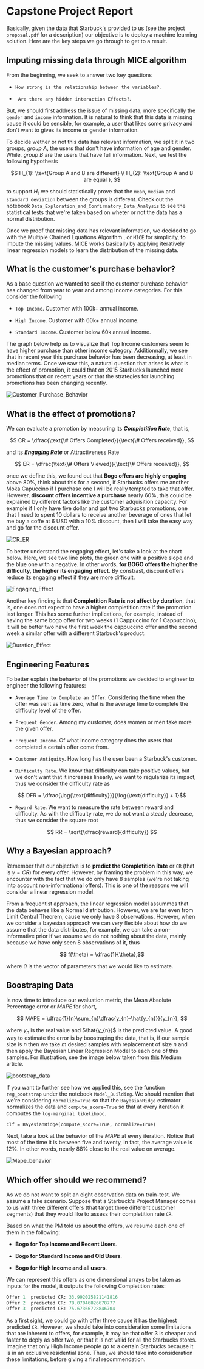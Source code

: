 # Capstone Project Report 

Basically, given the data that Starbuck's provided to us (see the project `proposal.pdf` for a description) our objective is to deploy a machine learning solution. Here are the key steps we go through to get to a result. 

## Imputing missing data through MICE algorithm 

From the beginning, we seek to answer two key questions

* `How strong is the relationship between the variables?`. 

* ` Are there any hidden interaction Effects?`. 

But, we should first address the issue of missing data, more specifically the `gender` and `income` information. It is natural to think that this data is missing cause it could be sensible, for example, a user that likes some privacy and don't want to gives its income or gender information. 

To decide wether or not this data has relevant information, we split it in two groups, _group A_, the users that don't have information of age and gender. While, _group B_ are the users that have full information. Next, we test the following hypothesis 

$$ H_{1}: \text{Group A and B are different} \\ 
   H_{2}: \text{Group A and B are equal }, $$

to support $H_{1}$ we should statistically prove that the `mean`, `median` and `standard deviation` between the groups is different. Check out the notebook `Data_Exploration_and_Confirmatory_Data_Analysis` to see the statistical tests that we're taken based on wheter or not the data has a normal distribution. 

Once we proof that missing data has relevant information, we decided to go with the Multiple Chained Equations Algorithm , or `MICE` for simplicity, to impute the missing values. MICE works basically by applying iteratively linear regression models to learn the distribution of the missing data. 

## What is the customer's purchase behavior? 

As a base question we wanted to see if the customer purchase behavior has changed from year to year and among income categories. For this consider the following 

* `Top Income`. Customer with 100k+ annual income. 

* `High Income`. Customer with 60k+ annual income. 

* `Standard Income`. Customer below 60k annual income. 

The graph below help us to visualize that Top Income customers seem to have higher purchase than other income category. Additionnally, we see that in recent year this purchase behavior has been decreasing, at least in median terms. Once we saw this, a natural question that arises is what is the effect of promotion, it could that on 2015 Starbucks launched more promotions that on recent years or that the strategies for launching promotions has been changing recently. 

![Customer_Purchase_Behavior](figs/Customer_Purchase_Behavior.png)

## What is the effect of promotions? 

We can evaluate a promotion by measuring its ***Completition Rate***, that is, 

$$ CR = \dfrac{\text{\# Offers Completed}}{\text{\# Offers received}}, $$

and its ***Engaging Rate*** or Attractiveness Rate

$$ ER = \dfrac{\text{\# Offers Viewed}}{\text{\# Offers received}}, $$

once we define this, we found out that **Bogo offers are highly engaging** above 80%, think about this for a second, if Starbucks offers me another Moka Capuccino if I purchase one I will be really tempted to take that offer. However, **discount offers incentive a purchase** nearly 60%, this could be explained by different factors like the customer adquisition capacity. For example if I only have five dollar and got two Starbucks promotions, one that I need to spent 10 dollars to receive another beverage of ones that let me buy a coffe at 6 USD with a 10% discount, then I will take the easy way and go for the discount offer. 

![CR_ER](figs/CR_ER.png)

To better understand the engaging effect, let's take a look at the chart below. Here, we see two line plots, the green one with a positive slope and the blue one with a negative. In other words, **for BOGO offers the higher the difficulty, the higher its engaging effect**. By constrast, discount offers reduce its engaging effect if they are more difficult.  

![Engaging_Effect](figs/Engaging_Effect.png)

Another key finding is that **Completition Rate is not affect by duration**, that is, one does not expect to have a higher completition rate if the promotion last longer. This has some further implications, for example, instead of having the same bogo offer for two weeks (1 Cappuccino for 1 Cappuccino), it will be better two have the first week the cappuccino offer and the second week a similar offer with a different Starbuck's product. 

![Duration_Effect](figs/Duration_Effect.png)

## Engineering Features 

To better explain the behavior of the promotions we decided to engineer to engineer the following features: 

* `Average Time to Complete an Offer`. Considering the time when the offer was sent as time zero, what is the average time to complete the difficulty level of the offer. 

* `Frequent Gender`. Among my customer, does women or men take more the given offer. 

* `Frequent Income`. Of what income category does the users that completed a certain offer come from. 

* `Customer Antiquity`. How long has the user been a Starbuck's customer. 

* `Difficulty Rate`. We know that difficulty can take positive values, but we don't want that it increases linearly, we want to regularize its impact, thus we consider the difficulty rate as 

$$ DFR = \dfrac{\log{\text{difficulty}}}{\log{\text{difficulty}} + 1}$$

* `Reward Rate`. We want to measure the rate between reward and difficulty. As with the difficulty rate, we do not want a steady decrease, thus we consider the square root

$$ RR = \sqrt{\dfrac{reward}{difficulty}} $$

## Why a Bayesian approach? 

Remember that our objective is to **predict the Completition Rate** or `CR` (that is $y=CR$) for every offer. However, by framing the problem in this way, we encounter with the fact that we do only have 8 samples (we're not taking into account non-informational offers). This is one of the reasons we will consider a linear regression model. 

From a frequentist approach, the linear regression model assummes that the data behaves like a Normal distribution. However, we are far even from Limit Central Theorem, cause we only have 8 observations. However, when we consider a bayesian approach we can very flexible about how do we assume that the data distributes, for example, we can take a non-informative prior if we assume we do not nothing about the data, mainly because we have only seen 8 observations of it, thus 

$$ f(\theta) = \dfrac{1}{\theta},$$

where $\theta$ is the vector of parameters that we would like to estimate. 

## Boostraping Data 

Is now time to introduce our evaluation metric, the Mean Absolute Percentage error or $MAPE$ for short, 

$$ MAPE = \dfrac{1}{n}\sum_{n}\dfrac{y_{n}-\hat{y_{n}}}{y_{n}}, $$

where $y_{n}$ is the real value and $\hat{y_{n}}$ is the predicted value. A good way to estimate the error is by boostraping the data, that is, if our sample size is $n$ then we take $m$ desired samples with replacement of size $n$ and then apply the Bayesian Linear Regression Model to each one of this samples. For illustration, see the image below taken from [this](https://towardsdatascience.com/an-introduction-to-the-bootstrap-method-58bcb51b4d60) Medium article. 

![bootstrap_data](figs/Bootstrap_data.png)

If you want to further see how we applied this, see the function `reg_bootstrap` under the notebook `Model_Building`. We should mention that we're considering `normalize=True` so that the `BayesianRidge` estimator normalizes the data and `compute_score=True` so that at every iteration it computes the `log-marginal likelihood`. 

```
clf = BayesianRidge(compute_score=True, normalize=True)
```


Next, take a look at the behavior of the $MAPE$ at every iteration. Notice that most of the time it is between five and twenty, in fact, the average value is 12%. In other words, nearly 88% close to the real value on average.

![Mape_behavior](figs/MAPE_score.png)

## Which offer should we recommend? 

As we do not want to split an eight observation data on train-test. We assume a fake scenario. Suppose that a Starbuck's Project Manager comes to us with three different offers (that target three different customer segments) that they would like to assess their completition rate `CR`. 

Based on what the PM told us about the offers, we resume each one of them in the following:

* **Bogo for Top Income and Recent Users**. 

* **Bogo for Standard Income and Old Users**. 

* **Bogo for High Income and all users**. 

We can represent this offers as one dimensional arrays to be taken as inputs for the model, it outputs the following Completition rates: 

```python
Offer 1  predicted CR: 33.992025821141816 
Offer 2  predicted CR: 78.07046826678777 
Offer 3  predicted CR: 75.67366728846704
```

As a first sight, we could go with offer three cause it has the highest predicted `CR`. However,  we should take into consideration some limitations that are inherent to offers, for example, it may be that offer 3 is cheaper and faster to deply as offer two, or that it is not valid for all the Starbucks stores. Imagine that only High Income people go to a certain Starbucks because it is in an exclusive residential zone. Thus, we should take into consideration these limitations, before giving a final recommendation. 

